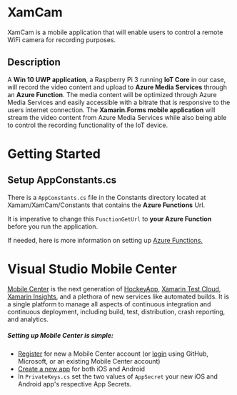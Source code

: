 # XamCam
XamCam is a mobile application that will enable users to control a remote WiFi camera for recording purposes. 

## Description 
A **Win 10 UWP application**, a Raspberry Pi 3 running **IoT Core** in our case, will record the video content and upload to **Azure Media Services** through an **Azure Function**. The media content will be optimized through Azure Media Services and easily accessible with a bitrate that is responsive to the users internet connection. The **Xamarin.Forms mobile application** will stream the video content from Azure Media Services while also being able to control the recording
functionality of the IoT device.

# Getting Started

## Setup AppConstants.cs
There is a ```AppConstants.cs``` file in the Constants directory located at Xamam/XamCam/Constants that contains the **Azure Functions** Url.

It is imperative to change this ```FunctionGetUrl``` to **your Azure Function** before you run the application.

If needed, here is more information on setting up [Azure Functions.](https://docs.microsoft.com/en-us/azure/azure-functions/functions-overview)

# Visual Studio Mobile Center
[Mobile Center](https://www.visualstudio.com/vs/mobile-center/) is the next generation of [HockeyApp](https://www.hockeyapp.net/), [Xamarin Test Cloud](https://testcloud.xamarin.com/login), [Xamarin Insights](https://www.xamarin.com/insights), and a plethora of new services like automated builds. It is a single platform to manage all aspects of continuous integration and continuous deployment, including build, test, distribution, crash reporting, and analytics.

##### Setting up Mobile Center is simple:

  * [Register](https://mobile.azure.com/) for new a Mobile Center account (or [login](https://mobile.azure.com/) using GitHub, Microsoft, or an existing Mobile Center account)
  * [Create a new app](https://mobile.azure.com/apps/create) for both iOS and Android
  * In ```PrivateKeys.cs``` set the two values of ```AppSecret``` your new iOS and Android app's respective App Secrets.

